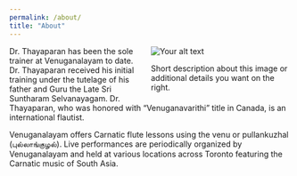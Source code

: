 ```yaml
---
permalink: /about/
title: "About"
---
```

<div style="float: right; width: 250px; margin-left: 20px;">
  <img src="/path/to/appa.jpg" alt="Your alt text" style="max-width: 100%;" />
  <p>
    Short description about this image or additional details you want on the right.
  </p>
</div>
Dr. Thayaparan has been the sole trainer at Venuganalayam to date. Dr. Thayaparan received his initial training under the tutelage of his father and Guru the Late Sri Suntharam Selvanayagam. Dr. Thayaparan, who was honored with “Venuganavarithi” title in Canada, is an international flautist.

Venuganalayam offers Carnatic flute lessons using the venu or pullankuzhal (புல்லாங்குழல்). Live performances are periodically organized by Venuganalayam and held at various locations across Toronto featuring the Carnatic music of South Asia.

